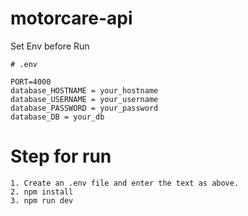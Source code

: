 # motorcare-api

Set Env before Run

```
# .env

PORT=4000
database_HOSTNAME = your_hostname
database_USERNAME = your_username
database_PASSWORD = your_password
database_DB = your_db

```

# Step for run

```
1. Create an .env file and enter the text as above.
2. npm install
3. npm run dev
```